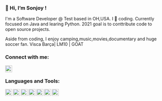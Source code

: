 ### 👋 Hi, I’m Sonjoy ! 

I'm a Software Developer @ Test based in OH,USA. I 💞️ coding. Currently focused on Java and learing Python. 2021 goal is to conttribute code to open source projects.

Aside from coding, I enjoy camping,music,movies,documentary and huge soccer fan. Visca Barça| LM10 | GOAT

### Connect with me:
[<img align="left" alt="Sonjoy Ghosh | LinkedIn" width="22px" src="https://cdn.jsdelivr.net/npm/simple-icons@v3/icons/linkedin.svg" />][linkedin]


[linkedin]: https://www.linkedin.com/in/sonjoy-ghosh-59273137/


<br />

### Languages and Tools:
<img align="left" alt="Java" width="22px" src="https://cdn.jsdelivr.net/npm/simple-icons@3.13.0/icons/java.svg" />
<img align="left" alt="Python" width="22px" src="https://cdn.jsdelivr.net/npm/simple-icons@3.13.0/icons/python.svg" />
<img align="left" alt="SQL" width="22px" src="https://cdn.jsdelivr.net/npm/simple-icons@3.13.0/icons/mysql.svg" />
<img align="left" alt="Visual Studio Code" width="22px" src="https://cdn.jsdelivr.net/npm/simple-icons@3.13.0/icons/visualstudiocode.svg" />
<img align="left" alt="Git" width="22px" src="https://cdn.jsdelivr.net/npm/simple-icons@3.13.0/icons/git.svg" />
<img align="left" alt="Github" width="22px" src="https://cdn.jsdelivr.net/npm/simple-icons@3.13.0/icons/github.svg" />
<img align="left" alt="Postman" width="22px" src="https://cdn.jsdelivr.net/npm/simple-icons@3.13.0/icons/postman.svg" />
